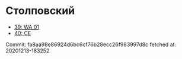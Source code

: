 # Столповский
- [39: WA 01](39.md)
- [40: CE](40.md)

Commit: fa8aa98e86924d6bc6cf76b28ecc26f983997d8c
 fetched at: 20201213-183252
